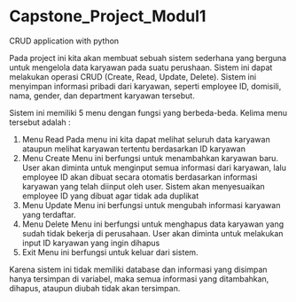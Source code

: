 # Capstone_Project_Modul1
CRUD application with python

Pada project ini kita akan membuat sebuah sistem sederhana yang berguna untuk mengelola data karyawan pada suatu perushaan.
Sistem ini dapat melakukan operasi CRUD (Create, Read, Update, Delete). Sistem ini menyimpan informasi pribadi dari karyawan, seperti employee ID, domisili, nama, gender, dan department karyawan tersebut.

Sistem ini memiliki 5 menu dengan fungsi yang berbeda-beda. Kelima menu tersebut adalah :
1. Menu Read
   Pada menu ini kita dapat melihat seluruh data karyawan ataupun melihat karyawan tertentu berdasarkan ID karyawan
2. Menu Create
   Menu ini berfungsi untuk menambahkan karyawan baru. User akan diminta untuk menginput semua informasi dari karyawan, lalu employee ID akan dibuat secara otomatis berdasarkan        informasi karyawan yang telah diinput oleh user. Sistem akan menyesuaikan    employee ID yang dibuat agar tidak ada duplikat
3. Menu Update
   Menu ini berfungsi untuk mengubah informasi karyawan yang terdaftar. 
4. Menu Delete
   Menu ini berfungsi untuk menghapus data karyawan yang sudah tidak bekerja di perusahaan. User akan diminta untuk melakukan input ID karyawan yang ingin dihapus
6. Exit
   Menu ini berfungsi untuk keluar dari sistem.

Karena sistem ini tidak memiliki database dan informasi yang disimpan hanya tersimpan di variabel, maka semua informasi yang ditambahkan, dihapus, ataupun diubah tidak akan tersimpan.
